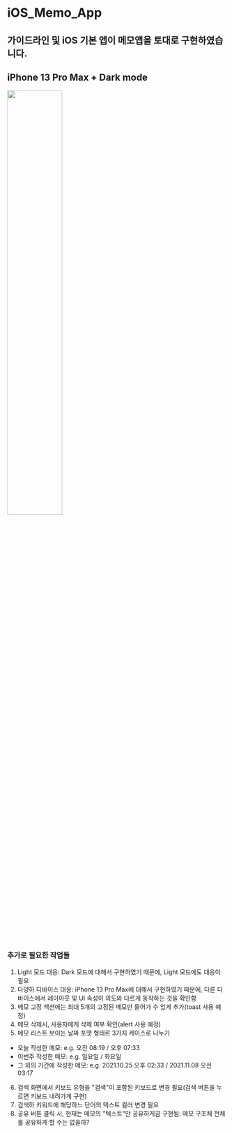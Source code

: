 # iOS_Memo_App

## 가이드라인 및 iOS 기본 앱이 메모앱을 토대로 구현하였습니다.

## iPhone 13 Pro Max + Dark mode
<img width="50%" src="https://user-images.githubusercontent.com/86342736/141677385-97d3f718-bf99-4bbb-9851-0fb7a5034a6d.gif"/>

### 추가로 필요한 작업들
1. Light 모드 대응: Dark 모드에 대해서 구현하였기 때문에, Light 모드에도 대응이 필요
2. 다양하 디바이스 대응: iPhone 13 Pro Max에 대해서 구현하였기 때문에,
다른 디바이스에서 레이아웃 및 UI 속성이 의도와 다르게 동작하는 것을 확인함
3. 메모 고정 섹션에는 최대 5개의 고정된 메모만 들어가 수 있게 추가(toast 사용 예정)
4. 메모 삭제시, 사용자에게 삭제 여부 확인(alert 사용 예정)
5. 메모 리스트 보이는 날짜 포맷 형태르 3가지 케이스로 나누기
  - 오늘 작성한 메모: e.g. 오전 08:19 / 오후 07:33
  - 이번주 작성한 메모: e.g. 일요일 / 화요일
  - 그 외의 기간에 작성한 메모: e.g. 2021.10.25 오후 02:33 / 2021.11.08 오전 03:17
6. 검색 화면에서 키보드 유형을 "검색"이 포함된 키보드로 변경 필요(검색 버튼을 누르면 키보드 내려가게 구현)
7. 검색하 키워드에 해당하느 단어의 텍스트 컬러 변경 필요
8. 공유 버튼 클릭 시, 현재는 메모의 "텍스트"만 공유하게끔 구현됨: 메모 구조체 전체를 공유하게 할 수는 없을까?
